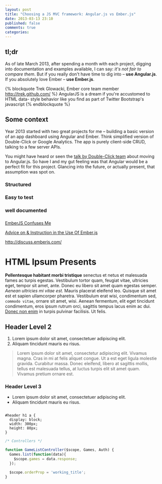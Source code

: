 ```yaml
---
layout: post
title: "Choosing a JS MVC framework: Angular.js vs Ember.js"
date: 2013-03-13 23:10
published: false
comments: true
categories:
---
```


## tl;dr
As of late March 2013, after spending a month with each project, digging into documentation and examples available, I can say: *it's not fair to compare them*. But if you really don't have time to dig into – **use Angular.js**. If you absolutely love Ember – **use Ember.js**.

{% blockquote Trek Glowacki, Ember core team member http://trek.github.com/ %}
AngularJS is a dream if you're accustomed to HTML data- style behavior like you find as part of Twitter Bootstrap's javascript
{% endblockquote %}

## Some context

Year 2013 started with two great projects for me – building a basic version of an app dashboard using Angular and Ember. Think simplified version of Double-Click or Google Analytics. The app is purely client-side CRUD, talking to a few server APIs.

You might have heard or seen the [talk by Double-Click team](http://www.youtube.com/watch?v=oJoAnVRIVQo) about moving to Angular.js.
So have I and my gut feeling was that Angular would be a perfect fit for this project. Glancing into the future, or actually present, that assumption was spot on.



### Structured
### Easy to test
### well documented
###
###


[EmberJS Confuses Me](http://wekeroad.com/2013/03/06/ember-confuses-me)

[Advice on & Instruction in the Use Of Ember.js](http://trek.github.com/)

http://discuss.emberjs.com/

<h1>HTML Ipsum Presents</h1>

<p><strong>Pellentesque habitant morbi tristique</strong> senectus et netus et malesuada fames ac turpis egestas. Vestibulum tortor quam, feugiat vitae, ultricies eget, tempor sit amet, ante. Donec eu libero sit amet quam egestas semper. <em>Aenean ultricies mi vitae est.</em> Mauris placerat eleifend leo. Quisque sit amet est et sapien ullamcorper pharetra. Vestibulum erat wisi, condimentum sed, <code>commodo vitae</code>, ornare sit amet, wisi. Aenean fermentum, elit eget tincidunt condimentum, eros ipsum rutrum orci, sagittis tempus lacus enim ac dui. <a href="#">Donec non enim</a> in turpis pulvinar facilisis. Ut felis.</p>

<h2>Header Level 2</h2>

<ol>
   <li>Lorem ipsum dolor sit amet, consectetuer adipiscing elit.</li>
   <li>Aliquam tincidunt mauris eu risus.</li>
</ol>

<blockquote><p>Lorem ipsum dolor sit amet, consectetur adipiscing elit. Vivamus magna. Cras in mi at felis aliquet congue. Ut a est eget ligula molestie gravida. Curabitur massa. Donec eleifend, libero at sagittis mollis, tellus est malesuada tellus, at luctus turpis elit sit amet quam. Vivamus pretium ornare est.</p></blockquote>

<h3>Header Level 3</h3>

<ul>
   <li>Lorem ipsum dolor sit amet, consectetuer adipiscing elit.</li>
   <li>Aliquam tincidunt mauris eu risus.</li>
</ul>

<pre><code>
#header h1 a {
  display: block;
  width: 300px;
  height: 80px;
}
</code></pre>


``` javascript
/* Controllers */

function GameListController($scope, Games, Auth) {
  Games.list(function(data){
    $scope.games = data.response;
  });

  $scope.orderProp = 'working_title';
}

```